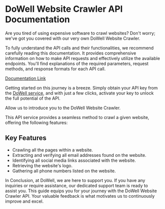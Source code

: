 # DoWell Website Crawler API Documentation

Are you tired of using expensive software to crawl websites? Don't worry; we've got you covered with our very own DoWell Website Crawler.

To fully understand the API calls and their functionalities, we recommend carefully reading this documentation. It provides comprehensive information on how to make API requests and effectively utilize the available endpoints. You'll find explanations of the required parameters, request methods, and response formats for each API call.

[Documentation Link](https://documenter.getpostman.com/view/26372308/2s9YJaZ4dm)

Getting started on this journey is a breeze. Simply obtain your API key from the [DoWell service](https://ll05-ai-dowell.github.io/100105-DowellApiKeySystem/#/), and with just a few clicks, activate your key to unlock the full potential of the API.

Allow us to introduce you to the DoWell Website Crawler.

This API service provides a seamless method to crawl a given website, offering the following features:

## Key Features
- Crawling all the pages within a website.
- Extracting and verifying all email addresses found on the website.
- Identifying all social media links associated with the website.
- Retrieving the website's logo.
- Gathering all phone numbers listed on the website.

In Conclusion, at DoWell, we are here to support you. If you have any inquiries or require assistance, our dedicated support team is ready to assist you. This guide equips you for your journey with the DoWell Website Crawler API. Your valuable feedback is what motivates us to continuously improve and excel.
